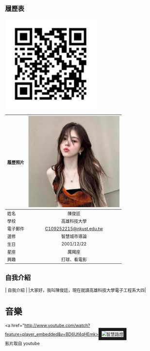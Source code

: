 
## 履歷表
</summary>
<img src="https://github.com/csmm9937/002/blob/main/003.png" width=300 height=300/> <BR>

|      履歷照片        |<img src="https://github.com/csmm9937/002/blob/main/images.jpg" width=300 height=300/>|
| ---------------- |:-----------------------------:|
| 姓名             | 陳俊廷                  |
| 學校             | 高雄科技大學                  |
| 電子郵件         | C109252215@nkust.edu.tw          |
| 選修             | 智慧城市導論                  |
| 生日            | 2001/12/22                  |
| 星座            | 魔羯座                  |
| 興趣            | 打球、看電影                  |
## 自我介紹
| 自我介紹 | 
|大家好，我叫陳俊廷，現在就讀高雄科技大學電子工程系大四|




# 音樂<br>
<a href="http://www.youtube.com/watch?feature=player_embedded&v=BD6Uf4qHEmk><img src="http://img.youtube.com/vi/BD6Uf4qHEmk/0.jpg" 
alt="智慧路燈" width="400" height="250" border="10" /></a>
<br>影片取自 youtube
